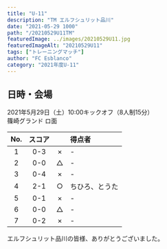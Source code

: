 ```yaml
---
title: "U-11"
description: "TM エルフシュリット品川"
date: "2021-05-29 1000"
path: "/20210529U11TM"
featuredImage: ../images/20210529U11.jpg
featuredImageAlt: "20210529U11"
tags: ["トレーニングマッチ"]
author: "FC Esblanco"
category: "2021年度U-11"
---
```


## 日時・会場

2021年5月29日（土）10:00キックオフ（8人制15分）  
篠崎グランド ロ面

| No.| スコア |   | 得点者  |
|:--:|:------:|:-:|:--------|
| 1  | 0-3      | × |-           |
| 2  | 0-0      | △ |-              |
| 3  | 0-4      | ×|-               |
| 4  | 2-1       | ○ |ちひろ、とうた|
| 5  | 0-1     | ×  |-               |
| 6  | 0-0    | △|-              |
| 7  | 0-2    | ×|-              |

<script src="https://adm.shinobi.jp/s/f9835040bccb6582c56df68b8f5ecca7"></script>


エルフシュリット品川の皆様、ありがとうございました。

